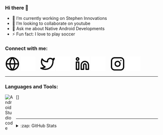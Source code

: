 ### Hi there 👋

- 🔭 I’m currently working on Stephen Innovations
- 👯 I’m looking to collaborate on youtube
- 💬 Ask me about Native Android Developments
- ⚡ Fun fact: I love to play soccer 



### Connect with me:

[![website](./img/globe-light.svg)](https://himesh1018.github.io/)
[![website](./img/globe-dark.svg)](https://himesh1018.github.io/)
&nbsp;&nbsp;
[![website](./img/twitter-light.svg)](https://twitter.com/pererahimesh)
[![website](./img/twitter-dark.svg)](https://twitter.com/pererahimesh)
&nbsp;&nbsp;
[![website](./img/linkedin-light.svg)](https://www.linkedin.com/in/himesh-lucky/)
[![website](./img/linkedin-dark.svg)](https://www.linkedin.com/in/himesh-lucky/)
&nbsp;&nbsp;
[![website](./img/instagram-light.svg)](https://www.instagram.com/himesh_._/)
[![website](./img/instagram-dark.svg)](https://www.instagram.com/himesh_._/)

----

### Languages and Tools:

[<img align="left" alt="Android Studio code" width="26px" src="https://cdn.icon-icons.com/icons2/3053/PNG/512/android_studio_alt_macos_bigsur_icon_190394.png" style="padding-right:10px;" />]

<br />
<br />

---

<details>
  <summary>:zap: GitHub Stats</summary>

  <img src= "https://github-readme-stats.vercel.app/api?username=HIMESH1018&&show_icons=true&title_color=06c26d&icon_color=bb2acf&text_color=daf7dc&bg_color=000000" >

</details
